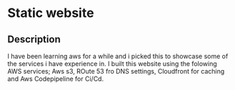 # Static website


## Description 
I have been learning aws for a while and i picked this to showcase some of the services i have experience in. 
I built this website using the folowing AWS services;
Aws s3, ROute 53 fro DNS settings, Cloudfront for caching and Aws Codepipeline for Ci/Cd. 
